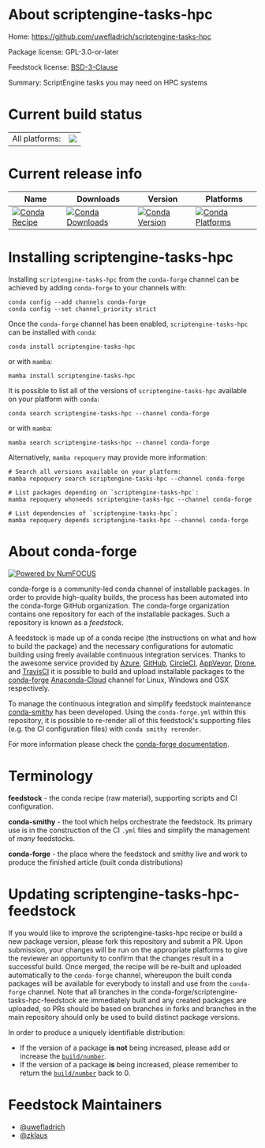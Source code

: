About scriptengine-tasks-hpc
============================

Home: https://github.com/uwefladrich/scriptengine-tasks-hpc

Package license: GPL-3.0-or-later

Feedstock license: [BSD-3-Clause](https://github.com/conda-forge/scriptengine-tasks-hpc-feedstock/blob/main/LICENSE.txt)

Summary: ScriptEngine tasks you may need on HPC systems

Current build status
====================


<table><tr><td>All platforms:</td>
    <td>
      <a href="https://dev.azure.com/conda-forge/feedstock-builds/_build/latest?definitionId=17775&branchName=main">
        <img src="https://dev.azure.com/conda-forge/feedstock-builds/_apis/build/status/scriptengine-tasks-hpc-feedstock?branchName=main">
      </a>
    </td>
  </tr>
</table>

Current release info
====================

| Name | Downloads | Version | Platforms |
| --- | --- | --- | --- |
| [![Conda Recipe](https://img.shields.io/badge/recipe-scriptengine--tasks--hpc-green.svg)](https://anaconda.org/conda-forge/scriptengine-tasks-hpc) | [![Conda Downloads](https://img.shields.io/conda/dn/conda-forge/scriptengine-tasks-hpc.svg)](https://anaconda.org/conda-forge/scriptengine-tasks-hpc) | [![Conda Version](https://img.shields.io/conda/vn/conda-forge/scriptengine-tasks-hpc.svg)](https://anaconda.org/conda-forge/scriptengine-tasks-hpc) | [![Conda Platforms](https://img.shields.io/conda/pn/conda-forge/scriptengine-tasks-hpc.svg)](https://anaconda.org/conda-forge/scriptengine-tasks-hpc) |

Installing scriptengine-tasks-hpc
=================================

Installing `scriptengine-tasks-hpc` from the `conda-forge` channel can be achieved by adding `conda-forge` to your channels with:

```
conda config --add channels conda-forge
conda config --set channel_priority strict
```

Once the `conda-forge` channel has been enabled, `scriptengine-tasks-hpc` can be installed with `conda`:

```
conda install scriptengine-tasks-hpc
```

or with `mamba`:

```
mamba install scriptengine-tasks-hpc
```

It is possible to list all of the versions of `scriptengine-tasks-hpc` available on your platform with `conda`:

```
conda search scriptengine-tasks-hpc --channel conda-forge
```

or with `mamba`:

```
mamba search scriptengine-tasks-hpc --channel conda-forge
```

Alternatively, `mamba repoquery` may provide more information:

```
# Search all versions available on your platform:
mamba repoquery search scriptengine-tasks-hpc --channel conda-forge

# List packages depending on `scriptengine-tasks-hpc`:
mamba repoquery whoneeds scriptengine-tasks-hpc --channel conda-forge

# List dependencies of `scriptengine-tasks-hpc`:
mamba repoquery depends scriptengine-tasks-hpc --channel conda-forge
```


About conda-forge
=================

[![Powered by
NumFOCUS](https://img.shields.io/badge/powered%20by-NumFOCUS-orange.svg?style=flat&colorA=E1523D&colorB=007D8A)](https://numfocus.org)

conda-forge is a community-led conda channel of installable packages.
In order to provide high-quality builds, the process has been automated into the
conda-forge GitHub organization. The conda-forge organization contains one repository
for each of the installable packages. Such a repository is known as a *feedstock*.

A feedstock is made up of a conda recipe (the instructions on what and how to build
the package) and the necessary configurations for automatic building using freely
available continuous integration services. Thanks to the awesome service provided by
[Azure](https://azure.microsoft.com/en-us/services/devops/), [GitHub](https://github.com/),
[CircleCI](https://circleci.com/), [AppVeyor](https://www.appveyor.com/),
[Drone](https://cloud.drone.io/welcome), and [TravisCI](https://travis-ci.com/)
it is possible to build and upload installable packages to the
[conda-forge](https://anaconda.org/conda-forge) [Anaconda-Cloud](https://anaconda.org/)
channel for Linux, Windows and OSX respectively.

To manage the continuous integration and simplify feedstock maintenance
[conda-smithy](https://github.com/conda-forge/conda-smithy) has been developed.
Using the ``conda-forge.yml`` within this repository, it is possible to re-render all of
this feedstock's supporting files (e.g. the CI configuration files) with ``conda smithy rerender``.

For more information please check the [conda-forge documentation](https://conda-forge.org/docs/).

Terminology
===========

**feedstock** - the conda recipe (raw material), supporting scripts and CI configuration.

**conda-smithy** - the tool which helps orchestrate the feedstock.
                   Its primary use is in the construction of the CI ``.yml`` files
                   and simplify the management of *many* feedstocks.

**conda-forge** - the place where the feedstock and smithy live and work to
                  produce the finished article (built conda distributions)


Updating scriptengine-tasks-hpc-feedstock
=========================================

If you would like to improve the scriptengine-tasks-hpc recipe or build a new
package version, please fork this repository and submit a PR. Upon submission,
your changes will be run on the appropriate platforms to give the reviewer an
opportunity to confirm that the changes result in a successful build. Once
merged, the recipe will be re-built and uploaded automatically to the
`conda-forge` channel, whereupon the built conda packages will be available for
everybody to install and use from the `conda-forge` channel.
Note that all branches in the conda-forge/scriptengine-tasks-hpc-feedstock are
immediately built and any created packages are uploaded, so PRs should be based
on branches in forks and branches in the main repository should only be used to
build distinct package versions.

In order to produce a uniquely identifiable distribution:
 * If the version of a package **is not** being increased, please add or increase
   the [``build/number``](https://docs.conda.io/projects/conda-build/en/latest/resources/define-metadata.html#build-number-and-string).
 * If the version of a package **is** being increased, please remember to return
   the [``build/number``](https://docs.conda.io/projects/conda-build/en/latest/resources/define-metadata.html#build-number-and-string)
   back to 0.

Feedstock Maintainers
=====================

* [@uwefladrich](https://github.com/uwefladrich/)
* [@zklaus](https://github.com/zklaus/)

